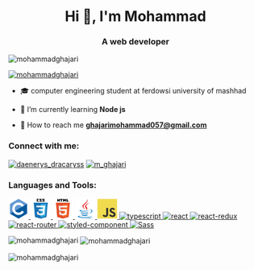 <h1 align="center">Hi 👋, I'm Mohammad</h1>
<h3 align="center">A web developer</h3>

<p align="left"> <img src="https://komarev.com/ghpvc/?username=mohammadghajari&label=Profile%20views&color=0e75b6&style=flat" alt="mohammadghajari" /> </p>

<p align="left"> <a href="https://github.com/ryo-ma/github-profile-trophy"><img src="https://github-profile-trophy.vercel.app/?username=mohammadghajari" alt="mohammadghajari" /></a> </p>

- 🎓‍ computer engineering student at ferdowsi university of mashhad

- 🌱 I’m currently learning **Node js**


- 📩 How to reach me **ghajarimohammad057@gmail.com**


<h3 align="left">Connect with me:</h3>
<p align="left">
<a href="https://instagram.com/ghajari_mohammad29" target="blank"><img align="center" src="https://raw.githubusercontent.com/rahuldkjain/github-profile-readme-generator/master/src/images/icons/Social/instagram.svg" alt="daenerys_dracaryss" height="30" width="40" /></a>
<a href="https://t.me/m_ghajari" target="blank"><img align="center" src="https://upload.wikimedia.org/wikipedia/commons/8/82/Telegram_logo.svg" alt="m_ghajari" height="30" width="40" /></a>
</p>

<h3 align="left">Languages and Tools:</h3>
<p align="left"> 
    <a href="https://www.cprogramming.com/" target="_blank" rel="noreferrer"> <img src="https://raw.githubusercontent.com/devicons/devicon/master/icons/c/c-original.svg" alt="c" width="40" height="40"/> </a> 
    <a href="https://www.w3schools.com/css/" target="_blank" rel="noreferrer"> <img src="https://raw.githubusercontent.com/devicons/devicon/master/icons/css3/css3-original-wordmark.svg" alt="css3" width="40" height="40"/> </a> 
    <a href="https://www.w3.org/html/" target="_blank" rel="noreferrer"> <img src="https://raw.githubusercontent.com/devicons/devicon/master/icons/html5/html5-original-wordmark.svg" alt="html5" width="40" height="40"/> </a> 
    <a href="https://www.java.com" target="_blank" rel="noreferrer"> <img src="https://raw.githubusercontent.com/devicons/devicon/master/icons/java/java-original.svg" alt="java" width="40" height="40"/> </a> 
    <a href="https://developer.mozilla.org/en-US/docs/Web/JavaScript" target="_blank" rel="noreferrer"> <img src="https://raw.githubusercontent.com/devicons/devicon/master/icons/javascript/javascript-original.svg" alt="javascript" width="40" height="40"/> </a> 
    <a href="https://www.typescriptlang.org/" target="_blank" rel="noreferrer"> <img src="https://cdn.iconscout.com/icon/free/png-512/free-typescript-3521774-2945272.png?f=webp&w=256" alt="typescript" width="40" height="40"/> </a>
    <a href="https://react.dev/" target="_blank" rel="noreferrer"> <img src="https://upload.wikimedia.org/wikipedia/commons/a/a7/React-icon.svg" alt="react" width="40" height="40"/> </a> 
    <a href="https://redux.js.org/" target="_blank" rel="noreferrer"> <img src="https://www.svgrepo.com/show/303557/redux-logo.svg" alt="react-redux" width="40" height="40"/> </a> 
    <a href="https://reactrouter.com/" target="_blank" rel="noreferrer"> <img src="https://brandeps.com/logo-download/R/React-Router-logo-vector-01.svg" alt="react-router" width="40" height="40"/> </a> 
    <a href="https://www.styled-components.com/" target="_blank" rel="noreferrer"> <img src="https://www.cdnlogo.com/logos/s/10/styled-components.svg" alt="styled-component" width="40" height="40"/> </a> 
    <a href="https://sass-lang.com/" target="_blank" rel="noreferrer"> <img src="https://cdn.iconscout.com/icon/free/png-512/free-sass-226054.png?f=webp&w=256" alt="Sass" width="40" height="40"/> </a> 
    
</p>

<p><img align="left" src="https://github-readme-stats.vercel.app/api/top-langs?username=mohammadghajari&show_icons=true&locale=en&layout=compact" alt="mohammadghajari" /></p>

<p>&nbsp;<img align="center" src="https://github-readme-stats.vercel.app/api?username=mohammadghajari&show_icons=true&locale=en" alt="mohammadghajari" /></p>

<p><img align="center" src="https://github-readme-streak-stats.herokuapp.com/?user=mohammadghajari&" alt="mohammadghajari" /></p> 

